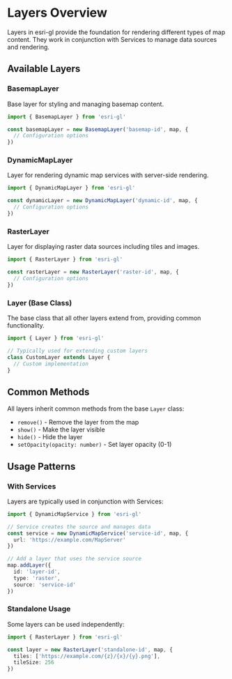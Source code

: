 # Layers Overview

Layers in esri-gl provide the foundation for rendering different types of map content. They work in conjunction with Services to manage data sources and rendering.

## Available Layers

### BasemapLayer
Base layer for styling and managing basemap content.

```typescript
import { BasemapLayer } from 'esri-gl'

const basemapLayer = new BasemapLayer('basemap-id', map, {
  // Configuration options
})
```

### DynamicMapLayer  
Layer for rendering dynamic map services with server-side rendering.

```typescript
import { DynamicMapLayer } from 'esri-gl'

const dynamicLayer = new DynamicMapLayer('dynamic-id', map, {
  // Configuration options
})
```

### RasterLayer
Layer for displaying raster data sources including tiles and images.

```typescript
import { RasterLayer } from 'esri-gl'

const rasterLayer = new RasterLayer('raster-id', map, {
  // Configuration options  
})
```

### Layer (Base Class)
The base class that all other layers extend from, providing common functionality.

```typescript
import { Layer } from 'esri-gl'

// Typically used for extending custom layers
class CustomLayer extends Layer {
  // Custom implementation
}
```

## Common Methods

All layers inherit common methods from the base `Layer` class:

- `remove()` - Remove the layer from the map
- `show()` - Make the layer visible
- `hide()` - Hide the layer
- `setOpacity(opacity: number)` - Set layer opacity (0-1)

## Usage Patterns

### With Services
Layers are typically used in conjunction with Services:

```typescript
import { DynamicMapService } from 'esri-gl'

// Service creates the source and manages data
const service = new DynamicMapService('service-id', map, {
  url: 'https://example.com/MapServer'
})

// Add a layer that uses the service source
map.addLayer({
  id: 'layer-id',
  type: 'raster',
  source: 'service-id'
})
```

### Standalone Usage
Some layers can be used independently:

```typescript
import { RasterLayer } from 'esri-gl'

const layer = new RasterLayer('standalone-id', map, {
  tiles: ['https://example.com/{z}/{x}/{y}.png'],
  tileSize: 256
})
```